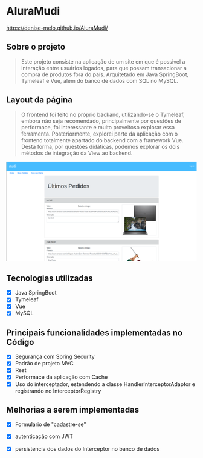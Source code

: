 # AluraMudi
https://denise-melo.github.io/AluraMudi/

## **Sobre o projeto**
> Este projeto consiste na aplicação de um site em que é possivel a interação entre usuários logados, para que possam transacionar a compra de produtos fora
do país.
Arquitetado em Java SpringBoot, Tymeleaf e Vue, além do banco de dados com SQL no MySQL.

## **Layout da página**
> O frontend foi feito no próprio backand, utilizando-se o Tymeleaf, embora não seja recomendado, principalmente por questões de performace, 
foi interessante e muito proveitoso explorar essa ferramenta.
Posteriormente, explorei parte da aplicação com o frontend totalmente apartado do backend com a framework Vue.
Desta forma, por questóes didáticas, podemos explorar os dois métodos de integração da View ao backend.

![Alt ou título da imagem](https://github.com/Denise-Melo/AluraMudi/blob/main/imagens/Captura%20de%20tela%20de%202022-12-12%2011-30-03.png)

## **Tecnologias utilizadas**

* [X]  Java SpringBoot
* [X]  Tymeleaf
* [X]  Vue
* [X]  MySQL

## **Principais funcionalidades implementadas no Código**
* [X]  Segurança com Spring Security
* [X]  Padrão de projeto MVC
* [X]  Rest
* [X]  Performace da aplicação com Cache
* [X]  Uso do interceptador, estendendo a classe HandlerInterceptorAdaptor e registrando no InterceptorRegistry
       
## **Melhorias a serem implementadas**
* [X]  Formulário de "cadastre-se"
* [X]  autenticação com JWT
* [X]  persistencia dos dados do Interceptor no banco de dados





